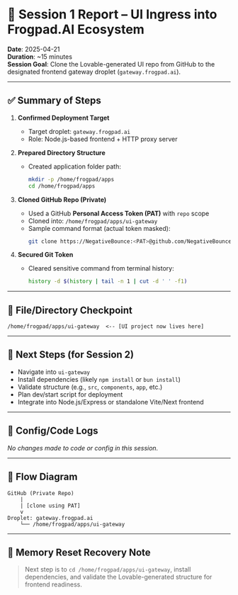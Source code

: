# 📝 Session 1 Report – UI Ingress into Frogpad.AI Ecosystem
**Date**: 2025-04-21  
**Duration**: ~15 minutes  
**Session Goal**: Clone the Lovable-generated UI repo from GitHub to the designated frontend gateway droplet (`gateway.frogpad.ai`).

---

## ✅ Summary of Steps

1. **Confirmed Deployment Target**
   - Target droplet: `gateway.frogpad.ai`
   - Role: Node.js-based frontend + HTTP proxy server

2. **Prepared Directory Structure**
   - Created application folder path:
     ```bash
     mkdir -p /home/frogpad/apps
     cd /home/frogpad/apps
     ```

3. **Cloned GitHub Repo (Private)**
   - Used a GitHub **Personal Access Token (PAT)** with `repo` scope
   - Cloned into: `/home/frogpad/apps/ui-gateway`
   - Sample command format (actual token masked):
     ```bash
     git clone https://NegativeBounce:<PAT>@github.com/NegativeBounce/<repo-name>.git ui-gateway
     ```

4. **Secured Git Token**
   - Cleared sensitive command from terminal history:
     ```bash
     history -d $(history | tail -n 1 | cut -d ' ' -f1)
     ```

---

## 📂 File/Directory Checkpoint
```
/home/frogpad/apps/ui-gateway  <-- [UI project now lives here]
```

---

## 📌 Next Steps (for Session 2)
- Navigate into `ui-gateway`
- Install dependencies (likely `npm install` or `bun install`)
- Validate structure (e.g., `src`, `components`, `app`, etc.)
- Plan dev/start script for deployment
- Integrate into Node.js/Express or standalone Vite/Next frontend

---

## 🔁 Config/Code Logs
_No changes made to code or config in this session._

---

## 🔄 Flow Diagram
```text
GitHub (Private Repo)
    |
    | [clone using PAT]
    v
Droplet: gateway.frogpad.ai
    └── /home/frogpad/apps/ui-gateway
```

---

## 🧠 Memory Reset Recovery Note
> Next step is to `cd /home/frogpad/apps/ui-gateway`, install dependencies, and validate the Lovable-generated structure for frontend readiness.
